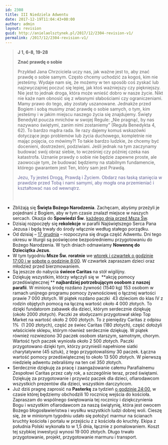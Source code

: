 ```yaml
---
id: 2308
title: III Niedziela Adwentu
date: 2017-12-19T11:04:43+00:00
author: admin
layout: revision
guid: http://anielaolsztynek.pl/2017/12/2304-revision-v1/
permalink: /2017/12/2304-revision-v1/
---
```

> **J 1, 6-8, 19-28**
> 
> **Znać prawdę o sobie**
> 
> Przykład Jana Chrzciciela uczy nas, jak ważne jest to, aby znać prawdę o sobie samym. Często chcemy uchodzić za kogoś, kim nie jesteśmy. Wydaje nam się, że możemy w ten sposób coś zyskać lub najzwyczajniej poczuć się lepiej, jak ktoś ważniejszy czy piękniejszy. Nie jest to jednak droga, która może wnieść dobro w nasze życie. Nikt nie każe nam obnosić się z własnymi słabościami czy ograniczeniami. Mamy prawo do tego, aby zostały uszanowane. Jednakże przed Bogiem i sobą musimy znać prawdę o sobie samych, o tym, kim jesteśmy i w jakim miejscu naszego życia się znajdujemy. Święty Benedykt poucza mnichów w swojej Regule: &#8222;Nie pragnąć, by nas nazywano świętymi, zanim nimi zostaniemy&#8221; (Reguła Benedykta 4, 62). To bardzo mądra rada. Ile razy dajemy komuś wskazówki dotyczące jego problemów lub życia duchowego, kompletnie nie mając pojęcia, co mówimy?! To takie bardzo ludzkie, że chcemy być docenieni, dostrzeżeni, podziwiani. Jeśli jednak na tym zaczynamy budować swój obraz siebie, to wcześniej czy później czeka nas katastrofa. Uznanie prawdy o sobie nie będzie zapewne proste, ale zaowocuje tym, że budować będziemy na stabilnym fundamencie, którego gwarantem jest Ten, który sam jest Prawdą.
> 
> <span style="color: #666699;">Jezu, Ty jesteś Drogą, Prawdą i Życiem. Obdarz nas łaską stanięcia w prawdzie przed Tobą i nami samymi, aby mogła ona przemieniać i kształtować nas od wewnątrz.  </span>
> 
> &nbsp;

  * Zbliżają się **Święta Bożego Narodzenia**. Zachęcam, abyśmy przeżyli je pojednani z Bogiem, aby w tym czasie znalazł miejsce w naszych sercach. Okazja do **Spowiedzi Św**. <span style="text-decoration: underline;">każdego dnia przed Mszą Św</span>.
  * Dzisiaj rozpoczęły się **rekolekcje** w parafii Najświętszego Serca Pana Jezusa i będą trwały do środy włącznie według stałego porządku.
  * Od dzisiaj – <span style="text-decoration: underline;">17 grudnia</span> – rozpoczyna się druga część Adwentu. Dni tego okresu w liturgii są poświęcone bezpośredniemu przygotowaniu do Bożego Narodzenia. W tych dniach odmawiamy **Nowennę do Dzieciątka Jezus**.
  * W tym tygodniu **Msze Św.** **roratnie** we <span style="text-decoration: underline;">wtorek i czwartek o godzinie 17:00 i w</span> <span style="text-decoration: underline;">sobotę o godzinie 8:00</span>. W czwartek zapraszam dzieci oraz młodzież przed bierzmowaniem.
  * Są jeszcze do nabycia **świece Caritas** na stół wigilijny.
  * Dziękuję wszystkim, którzy włączyli się w  **akcję pomocy przedświątecznej ** **najbardziej potrzebującym osobom z naszej parafii**. W minioną środę rozdano żywność (1540 kg) 153 osobom w ramach unijnego programu pomocy żywnościowej o łącznej wartości prawie 7 000 złotych. W piątek rozdano paczki  43 dzieciom do klas IV z rodzin objętych pomocą na łączną wartość około 4 000 złotych. To dzięki fundatorom zabawek dla dzieci, którym serdecznie dziękuję (około 2000 złotych). Paczki ze słodyczami przygotował sklep Top Market na wartość około 2 000 złotych. To z pieniędzy Caritas z odpisu 1%  (1 200 złotych), część ze świec Caritas (180 złotych), część dołożyli właściciele sklepu, którym również serdecznie dziękuję. W piątek również rozwieziono 30 paczek osobom starszym, samotnym, chorym. Wartość tych paczek wyniosła około 2 500 złotych. Paczki przygotowano dzięki tym, którzy przynieśli napełnione siatki charytatywne (45 sztuk), z tego przygotowaliśmy 30 paczek. Łączna wartość pomocy przedświątecznej to około 13 500 złotych. W pierwszą niedzielę adwentu zebraliśmy na ten cel 350 złotych.
  * Serdecznie dziękuję za pracę i zaangażowanie całemu Parafialnemu Zespołowi Caritas przez cały rok, a szczególnie teraz, przed świętami. Dziękuję za przygotowanie i przywóz paczek dla dzieci, ofiarodawcom wszystkich prezentów dla dzieci, wszystkim darczyńcom.
  * Już dziś pragnę zaprosić na **Pasterkę** za tydzień <span style="text-decoration: underline;">o godzinie 24:00</span>, w czasie której będziemy obchodzili 10 rocznicę wejścia do kościoła. Zapraszam do wspólnego świętowania tej rocznicy i dziękczynienia Bogu i wszystkim ofiarodawcom za naszą świątynię, która jest owocem Bożego błogosławieństwa i wysiłku wszystkich ludzi dobrej woli. Cieszę się, że w minionym tygodniu udało się położyć marmur na ścianach kruchty kościoła i portalu w przejściu z z kościoła do kruchty. Ekipa z południa Polski wykonała to w 1,5 dnia, łącznie z pomalowaniem. Koszt tej szybkiej inwestycji wynosi 19 000 złotych. Długo trwało przygotowanie, projekt, przygotowanie marmuru i transport.
